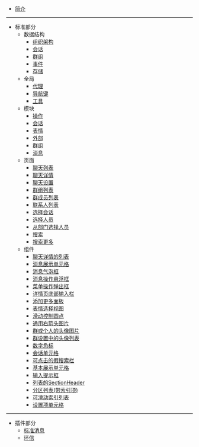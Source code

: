 * [简介](README)

---

* 标准部分
  * 数据结构
    * [组织架构](struct/Organization)
    * [会话](struct/Conversation)
    * [群组](struct/Group)
    * [事件](struct/Event)
    * [存储](struct/Storage)
  * 全局
    * [代理](global/Delegate)
    * [导航键](global/PageKey)
    * [工具](global/Util)
  * 模块
    * [操作](model/Action)
    * [会话](model/Conversation)
    * [表情](model/Emoji)
    * [外部](model/External)
    * [群组](model/Group)
    * [消息](model/Message)
  * 页面
    * [聊天列表](page/ChatList)
    * [聊天详情](page/ChatDetail)
    * [聊天设置](page/ChatSetting)
    * [群组列表](page/GroupList)
    * [群成员列表](page/GroupMembers)
    * [联系人列表](page/ContactList)
    * [选择会话](page/ChooseConversation)
    * [选择人员](page/ChooseUser)
    * [从部门选择人员](page/ChooseUserFromOrg)
    * [搜索](page/Search)
    * [搜索更多](page/SearchList)
  * 组件
    * [聊天详情的列表](component/DetailListView)
    * [消息展示单元格](component/BaseMessage)
    * [消息气泡框](component/MessageBubble)
    * [消息操作悬浮框](component/MessageMenu)
    * [菜单操作弹出框](component/Popover)
    * [详情页底部输入栏](component/BottomBar)
    * [添加更多面板](component/MoreBoard)
    * [表情选择视图](component/EmojiPickView)
    * [滑动控制圆点](component/SegmentControl)
    * [通用右箭头图片](component/ArrowImage)
    * [群或个人的头像图片](component/AvatarImage)
    * [群设置中的头像列表](component/AvatarList)
    * [数字角标](component/Badge)
    * [会话单元格](component/ConversationCell)
    * [可点击的假搜索栏](component/FakeSearchBar)
    * [基本展示单元格](component/ListCell)
    * [输入提示框](component/Prompt)
    * [列表的SectionHeader](component/SectionHeader)
    * [分区列表(带索引项)](component/SeekBarSectionList)
    * [可滑动索引列表](component/SelectList)
    * [设置项单元格](component/SettingItem)

---

* 插件部分
  * [标准消息](plugin/PluginMessage)
  * [环信](plugin/PluginEasemob)
